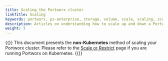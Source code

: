 ```yaml
---
title: Scaling the Portworx cluster
linkTitle: Scaling
keywords: portworx, px-enterprise, storage, volume, scale, scaling, scaleup,scaledown
description: Articles on understanding how to scale up and down a Portworx clusters
weight: 3
---
```


{{<info>}}
This document presents the **non-Kubernetes** method of scaling your Portworx cluster. Please refer to the [Scale or Restrict](/portworx-install-with-kubernetes/operate-and-maintain-on-kubernetes/troubleshooting/scale-or-restrict/) page if you are running Portworx on Kubernetes.
{{</info>}}
